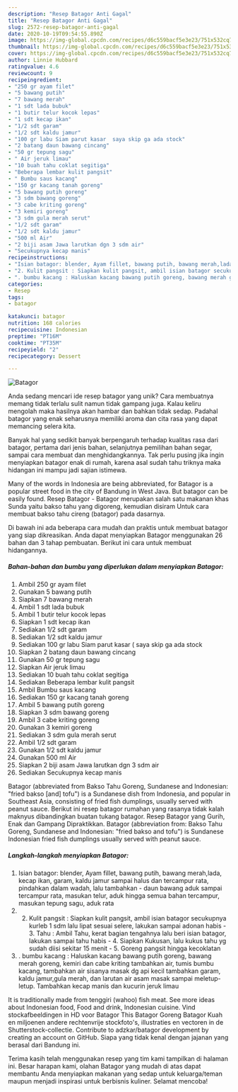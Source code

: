 ```yaml
---
description: "Resep Batagor Anti Gagal"
title: "Resep Batagor Anti Gagal"
slug: 2572-resep-batagor-anti-gagal
date: 2020-10-19T09:54:55.890Z
image: https://img-global.cpcdn.com/recipes/d6c559bacf5e3e23/751x532cq70/batagor-foto-resep-utama.jpg
thumbnail: https://img-global.cpcdn.com/recipes/d6c559bacf5e3e23/751x532cq70/batagor-foto-resep-utama.jpg
cover: https://img-global.cpcdn.com/recipes/d6c559bacf5e3e23/751x532cq70/batagor-foto-resep-utama.jpg
author: Linnie Hubbard
ratingvalue: 4.6
reviewcount: 9
recipeingredient:
- "250 gr ayam filet"
- "5 bawang putih"
- "7 bawang merah"
- "1 sdt lada bubuk"
- "1 butir telur kocok lepas"
- "1 sdt kecap ikan"
- "1/2 sdt garam"
- "1/2 sdt kaldu jamur"
- "100 gr labu Siam parut kasar  saya skip ga ada stock"
- "2 batang daun bawang cincang"
- "50 gr tepung sagu"
- " Air jeruk limau"
- "10 buah tahu coklat segitiga"
- "Beberapa lembar kulit pangsit"
- " Bumbu saus kacang"
- "150 gr kacang tanah goreng"
- "5 bawang putih goreng"
- "3 sdm bawang goreng"
- "3 cabe kriting goreng"
- "3 kemiri goreng"
- "3 sdm gula merah serut"
- "1/2 sdt garam"
- "1/2 sdt kaldu jamur"
- "500 ml Air"
- "2 biji asam Jawa larutkan dgn 3 sdm air"
- "Secukupnya kecap manis"
recipeinstructions:
- "Isian batagor: blender, Ayam fillet, bawang putih, bawang merah,lada, kecap ikan, garam, kaldu jamur sampai halus dan tercampur rata, pindahkan dalam wadah, lalu tambahkan daun bawang aduk sampai tercampur rata, masukan telur, aduk hingga semua bahan tercampur, masukan tepung sagu, aduk rata"
- "2. Kulit pangsit : Siapkan kulit pangsit, ambil isian batagor secukupnya kurleb 1 sdm lalu lipat sesuai selere, lakukan sampai adonan habis 3. Tahu : Ambil Tahu, kerat bagian tengahnya lalu beri isian batagor, lakukan sampai tahu habis 4. Siapkan Kukusan, lalu kukus tahu yg sudah diisi sekitar 15 menit 5. Goreng pangsit hingga kecoklatan"
- ". bumbu kacang : Haluskan kacang bawang putih goreng, bawang merah goreng, kemiri dan cabe kriting tambahkan air, tumis bumbu kacang, tambahkan air sisanya masak dg api kecil tambahkan garam, kaldu jamur,gula merah, dan larutan air asam masak sampai meletup-letup. Tambahkan kecap manis dan kucurin jeruk limau"
categories:
- Resep
tags:
- batagor

katakunci: batagor 
nutrition: 168 calories
recipecuisine: Indonesian
preptime: "PT16M"
cooktime: "PT35M"
recipeyield: "2"
recipecategory: Dessert

---
```



![Batagor](https://img-global.cpcdn.com/recipes/d6c559bacf5e3e23/751x532cq70/batagor-foto-resep-utama.jpg)

Anda sedang mencari ide resep batagor yang unik? Cara membuatnya memang tidak terlalu sulit namun tidak gampang juga. Kalau keliru mengolah maka hasilnya akan hambar dan bahkan tidak sedap. Padahal batagor yang enak seharusnya memiliki aroma dan cita rasa yang dapat memancing selera kita.

Banyak hal yang sedikit banyak berpengaruh terhadap kualitas rasa dari batagor, pertama dari jenis bahan, selanjutnya pemilihan bahan segar, sampai cara membuat dan menghidangkannya. Tak perlu pusing jika ingin menyiapkan batagor enak di rumah, karena asal sudah tahu triknya maka hidangan ini mampu jadi sajian istimewa.

Many of the words in Indonesia are being abbreviated, for Batagor is a popular street food in the city of Bandung in West Java. But batagor can be easily found. Resep Batagor - Batagor merupakan salah satu makanan khas Sunda yaitu bakso tahu yang digoreng, kemudian disiram Untuk cara membuat bakso tahu cireng (batagor) pada dasarnya.


Di bawah ini ada beberapa cara mudah dan praktis untuk membuat batagor yang siap dikreasikan. Anda dapat menyiapkan Batagor menggunakan 26 bahan dan 3 tahap pembuatan. Berikut ini cara untuk membuat hidangannya.

<!--inarticleads1-->

##### Bahan-bahan dan bumbu yang diperlukan dalam menyiapkan Batagor:

1. Ambil 250 gr ayam filet
1. Gunakan 5 bawang putih
1. Siapkan 7 bawang merah
1. Ambil 1 sdt lada bubuk
1. Ambil 1 butir telur kocok lepas
1. Siapkan 1 sdt kecap ikan
1. Sediakan 1/2 sdt garam
1. Sediakan 1/2 sdt kaldu jamur
1. Sediakan 100 gr labu Siam parut kasar ( saya skip ga ada stock
1. Siapkan 2 batang daun bawang cincang
1. Gunakan 50 gr tepung sagu
1. Siapkan  Air jeruk limau
1. Sediakan 10 buah tahu coklat segitiga
1. Sediakan Beberapa lembar kulit pangsit
1. Ambil  Bumbu saus kacang
1. Sediakan 150 gr kacang tanah goreng
1. Ambil 5 bawang putih goreng
1. Siapkan 3 sdm bawang goreng
1. Ambil 3 cabe kriting goreng
1. Gunakan 3 kemiri goreng
1. Sediakan 3 sdm gula merah serut
1. Ambil 1/2 sdt garam
1. Gunakan 1/2 sdt kaldu jamur
1. Gunakan 500 ml Air
1. Siapkan 2 biji asam Jawa larutkan dgn 3 sdm air
1. Sediakan Secukupnya kecap manis


Batagor (abbreviated from Bakso Tahu Goreng, Sundanese and Indonesian: &#34;fried bakso [and] tofu&#34;) is a Sundanese dish from Indonesia, and popular in Southeast Asia, consisting of fried fish dumplings, usually served with peanut sauce. Berikut ini resep batagor rumahan yang rasanya tidak kalah maknyus dibandingkan buatan tukang batagor. Resep Batagor yang Gurih, Enak dan Gampang Dipraktikkan. Batagor (abbreviation from: Bakso Tahu Goreng, Sundanese and Indonesian: &#34;fried bakso and tofu&#34;) is Sundanese Indonesian fried fish dumplings usually served with peanut sauce. 

<!--inarticleads2-->

##### Langkah-langkah menyiapkan Batagor:

1. Isian batagor: blender, Ayam fillet, bawang putih, bawang merah,lada, kecap ikan, garam, kaldu jamur sampai halus dan tercampur rata, pindahkan dalam wadah, lalu tambahkan - daun bawang aduk sampai tercampur rata, masukan telur, aduk hingga semua bahan tercampur, masukan tepung sagu, aduk rata
1. 2. Kulit pangsit : Siapkan kulit pangsit, ambil isian batagor secukupnya kurleb 1 sdm lalu lipat sesuai selere, lakukan sampai adonan habis - 3. Tahu : Ambil Tahu, kerat bagian tengahnya lalu beri isian batagor, lakukan sampai tahu habis - 4. Siapkan Kukusan, lalu kukus tahu yg sudah diisi sekitar 15 menit - 5. Goreng pangsit hingga kecoklatan
1. . bumbu kacang : Haluskan kacang bawang putih goreng, bawang merah goreng, kemiri dan cabe kriting tambahkan air, tumis bumbu kacang, tambahkan air sisanya masak dg api kecil tambahkan garam, kaldu jamur,gula merah, dan larutan air asam masak sampai meletup-letup. Tambahkan kecap manis dan kucurin jeruk limau


It is traditionally made from tenggiri (wahoo) fish meat. See more ideas about Indonesian food, Food and drink, Indonesian cuisine. Vind stockafbeeldingen in HD voor Batagor This Batagor Goreng Batagor Kuah en miljoenen andere rechtenvrije stockfoto&#39;s, illustraties en vectoren in de Shutterstock-collectie. Contribute to adzkar/batagor development by creating an account on GitHub. Siapa yang tidak kenal dengan jajanan yang berasal dari Bandung ini. 

Terima kasih telah menggunakan resep yang tim kami tampilkan di halaman ini. Besar harapan kami, olahan Batagor yang mudah di atas dapat membantu Anda menyiapkan makanan yang sedap untuk keluarga/teman maupun menjadi inspirasi untuk berbisnis kuliner. Selamat mencoba!
